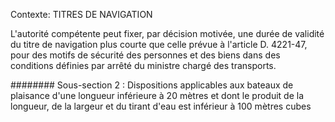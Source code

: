 Contexte: TITRES DE NAVIGATION

L'autorité compétente peut fixer, par décision motivée, une durée de validité du titre de navigation plus courte que celle prévue à l'article D. 4221-47, pour des motifs de sécurité des personnes et des biens dans des conditions définies par arrêté du ministre chargé des transports.

######## Sous-section 2 : Dispositions applicables aux bateaux de plaisance d'une longueur inférieure à 20 mètres et dont le produit de la longueur, de la largeur et du tirant d'eau est inférieur à 100 mètres cubes